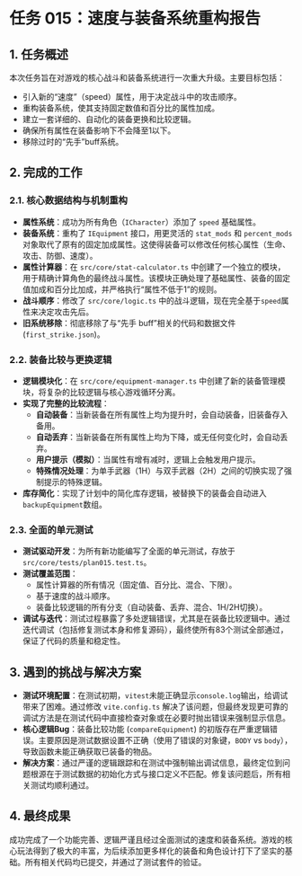 # 任务 015：速度与装备系统重构报告

## 1. 任务概述

本次任务旨在对游戏的核心战斗和装备系统进行一次重大升级。主要目标包括：
- 引入新的“速度”（speed）属性，用于决定战斗中的攻击顺序。
- 重构装备系统，使其支持固定数值和百分比的属性加成。
- 建立一套详细的、自动化的装备更换和比较逻辑。
- 确保所有属性在装备影响下不会降至1以下。
- 移除过时的“先手”buff系统。

## 2. 完成的工作

### 2.1. 核心数据结构与机制重构
- **属性系统**：成功为所有角色（`ICharacter`）添加了 `speed` 基础属性。
- **装备系统**：重构了 `IEquipment` 接口，用更灵活的 `stat_mods` 和 `percent_mods` 对象取代了原有的固定加成属性。这使得装备可以修改任何核心属性（生命、攻击、防御、速度）。
- **属性计算器**：在 `src/core/stat-calculator.ts` 中创建了一个独立的模块，用于精确计算角色的最终战斗属性。该模块正确处理了基础属性、装备的固定值加成和百分比加成，并严格执行“属性不低于1”的规则。
- **战斗顺序**：修改了 `src/core/logic.ts` 中的战斗逻辑，现在完全基于`speed`属性来决定攻击先后。
- **旧系统移除**：彻底移除了与“先手 buff”相关的代码和数据文件 (`first_strike.json`)。

### 2.2. 装备比较与更换逻辑
- **逻辑模块化**：在 `src/core/equipment-manager.ts` 中创建了新的装备管理模块，将复杂的比较逻辑与核心游戏循环分离。
- **实现了完整的比较流程**：
  - **自动装备**：当新装备在所有属性上均为提升时，会自动装备，旧装备存入备用。
  - **自动丢弃**：当新装备在所有属性上均为下降，或无任何变化时，会自动丢弃。
  - **用户提示（模拟）**：当属性有增有减时，逻辑上会触发用户提示。
  - **特殊情况处理**：为单手武器（1H）与双手武器（2H）之间的切换实现了强制提示的特殊逻辑。
- **库存简化**：实现了计划中的简化库存逻辑，被替换下的装备会自动进入`backupEquipment`数组。

### 2.3. 全面的单元测试
- **测试驱动开发**：为所有新功能编写了全面的单元测试，存放于 `src/core/tests/plan015.test.ts`。
- **测试覆盖范围**：
  - 属性计算器的所有情况（固定值、百分比、混合、下限）。
  - 基于速度的战斗顺序。
  - 装备比较逻辑的所有分支（自动装备、丢弃、混合、1H/2H切换）。
- **调试与迭代**：测试过程暴露了多处逻辑错误，尤其是在装备比较逻辑中。通过迭代调试（包括修复测试本身和修复源码），最终使所有83个测试全部通过，保证了代码的质量和稳定性。

## 3. 遇到的挑战与解决方案
- **测试环境配置**：在测试初期，`vitest`未能正确显示`console.log`输出，给调试带来了困难。通过修改 `vite.config.ts` 解决了该问题，但最终发现更可靠的调试方法是在测试代码中直接检查对象或在必要时抛出错误来强制显示信息。
- **核心逻辑Bug**：装备比较功能 (`compareEquipment`) 的初版存在严重逻辑错误。主要原因是测试数据设置不正确（使用了错误的对象键，`BODY` vs `body`），导致函数未能正确获取已装备的物品。
- **解决方案**：通过严谨的逻辑跟踪和在测试中强制输出调试信息，最终定位到问题根源在于测试数据的初始化方式与接口定义不匹配。修复该问题后，所有相关测试均顺利通过。

## 4. 最终成果
成功完成了一个功能完善、逻辑严谨且经过全面测试的速度和装备系统。游戏的核心玩法得到了极大的丰富，为后续添加更多样化的装备和角色设计打下了坚实的基础。所有相关代码均已提交，并通过了测试套件的验证。
